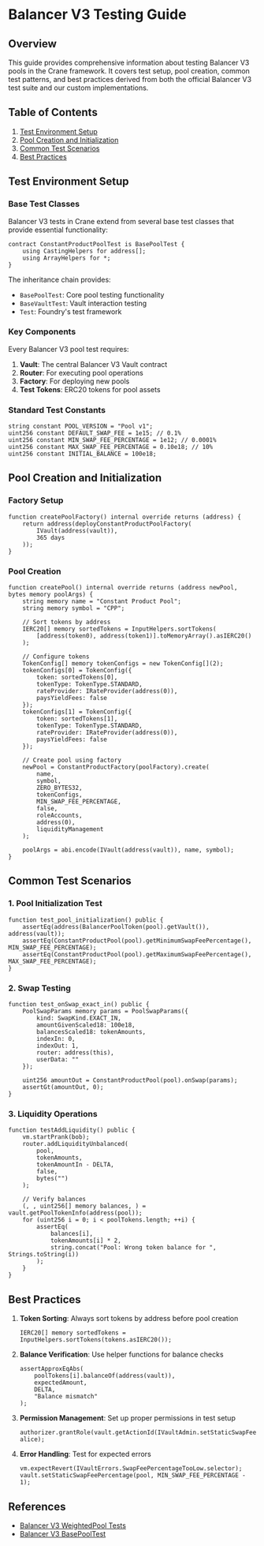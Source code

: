 # Balancer V3 Testing Guide

## Overview

This guide provides comprehensive information about testing Balancer V3 pools in the Crane framework. It covers test setup, pool creation, common test patterns, and best practices derived from both the official Balancer V3 test suite and our custom implementations.

## Table of Contents

1. [Test Environment Setup](#test-environment-setup)
2. [Pool Creation and Initialization](#pool-creation-and-initialization)
3. [Common Test Scenarios](#common-test-scenarios)
4. [Best Practices](#best-practices)

## Test Environment Setup

### Base Test Classes

Balancer V3 tests in Crane extend from several base test classes that provide essential functionality:

```solidity
contract ConstantProductPoolTest is BasePoolTest {
    using CastingHelpers for address[];
    using ArrayHelpers for *;
}
```

The inheritance chain provides:
- `BasePoolTest`: Core pool testing functionality
- `BaseVaultTest`: Vault interaction testing
- `Test`: Foundry's test framework

### Key Components

Every Balancer V3 pool test requires:

1. **Vault**: The central Balancer V3 Vault contract
2. **Router**: For executing pool operations
3. **Factory**: For deploying new pools
4. **Test Tokens**: ERC20 tokens for pool assets

### Standard Test Constants

```solidity
string constant POOL_VERSION = "Pool v1";
uint256 constant DEFAULT_SWAP_FEE = 1e15; // 0.1%
uint256 constant MIN_SWAP_FEE_PERCENTAGE = 1e12; // 0.0001%
uint256 constant MAX_SWAP_FEE_PERCENTAGE = 0.10e18; // 10%
uint256 constant INITIAL_BALANCE = 100e18;
```

## Pool Creation and Initialization

### Factory Setup

```solidity
function createPoolFactory() internal override returns (address) {
    return address(deployConstantProductPoolFactory(
        IVault(address(vault)),
        365 days
    ));
}
```

### Pool Creation

```solidity
function createPool() internal override returns (address newPool, bytes memory poolArgs) {
    string memory name = "Constant Product Pool";
    string memory symbol = "CPP";

    // Sort tokens by address
    IERC20[] memory sortedTokens = InputHelpers.sortTokens(
        [address(token0), address(token1)].toMemoryArray().asIERC20()
    );

    // Configure tokens
    TokenConfig[] memory tokenConfigs = new TokenConfig[](2);
    tokenConfigs[0] = TokenConfig({
        token: sortedTokens[0],
        tokenType: TokenType.STANDARD,
        rateProvider: IRateProvider(address(0)),
        paysYieldFees: false
    });
    tokenConfigs[1] = TokenConfig({
        token: sortedTokens[1],
        tokenType: TokenType.STANDARD,
        rateProvider: IRateProvider(address(0)),
        paysYieldFees: false
    });

    // Create pool using factory
    newPool = ConstantProductFactory(poolFactory).create(
        name,
        symbol,
        ZERO_BYTES32,
        tokenConfigs,
        MIN_SWAP_FEE_PERCENTAGE,
        false,
        roleAccounts,
        address(0),
        liquidityManagement
    );

    poolArgs = abi.encode(IVault(address(vault)), name, symbol);
}
```

## Common Test Scenarios

### 1. Pool Initialization Test

```solidity
function test_pool_initialization() public {
    assertEq(address(BalancerPoolToken(pool).getVault()), address(vault));
    assertEq(ConstantProductPool(pool).getMinimumSwapFeePercentage(), MIN_SWAP_FEE_PERCENTAGE);
    assertEq(ConstantProductPool(pool).getMaximumSwapFeePercentage(), MAX_SWAP_FEE_PERCENTAGE);
}
```

### 2. Swap Testing

```solidity
function test_onSwap_exact_in() public {
    PoolSwapParams memory params = PoolSwapParams({
        kind: SwapKind.EXACT_IN,
        amountGivenScaled18: 100e18,
        balancesScaled18: tokenAmounts,
        indexIn: 0,
        indexOut: 1,
        router: address(this),
        userData: ""
    });

    uint256 amountOut = ConstantProductPool(pool).onSwap(params);
    assertGt(amountOut, 0);
}
```

### 3. Liquidity Operations

```solidity
function testAddLiquidity() public {
    vm.startPrank(bob);
    router.addLiquidityUnbalanced(
        pool,
        tokenAmounts,
        tokenAmountIn - DELTA,
        false,
        bytes("")
    );

    // Verify balances
    (, , uint256[] memory balances, ) = vault.getPoolTokenInfo(address(pool));
    for (uint256 i = 0; i < poolTokens.length; ++i) {
        assertEq(
            balances[i],
            tokenAmounts[i] * 2,
            string.concat("Pool: Wrong token balance for ", Strings.toString(i))
        );
    }
}
```

## Best Practices

1. **Token Sorting**: Always sort tokens by address before pool creation
   ```solidity
   IERC20[] memory sortedTokens = InputHelpers.sortTokens(tokens.asIERC20());
   ```

2. **Balance Verification**: Use helper functions for balance checks
   ```solidity
   assertApproxEqAbs(
       poolTokens[i].balanceOf(address(vault)),
       expectedAmount,
       DELTA,
       "Balance mismatch"
   );
   ```

3. **Permission Management**: Set up proper permissions in test setup
   ```solidity
   authorizer.grantRole(vault.getActionId(IVaultAdmin.setStaticSwapFeePercentage.selector), alice);
   ```

4. **Error Handling**: Test for expected errors
   ```solidity
   vm.expectRevert(IVaultErrors.SwapFeePercentageTooLow.selector);
   vault.setStaticSwapFeePercentage(pool, MIN_SWAP_FEE_PERCENTAGE - 1);
   ```

## References

- [Balancer V3 WeightedPool Tests](https://github.com/balancer/balancer-v3-monorepo/blob/master/pkg/pool-weighted/test/foundry/WeightedPool.t.sol)
- [Balancer V3 BasePoolTest](https://github.com/balancer/balancer-v3-monorepo/blob/master/pkg/vault/test/foundry/utils/BasePoolTest.sol) 
